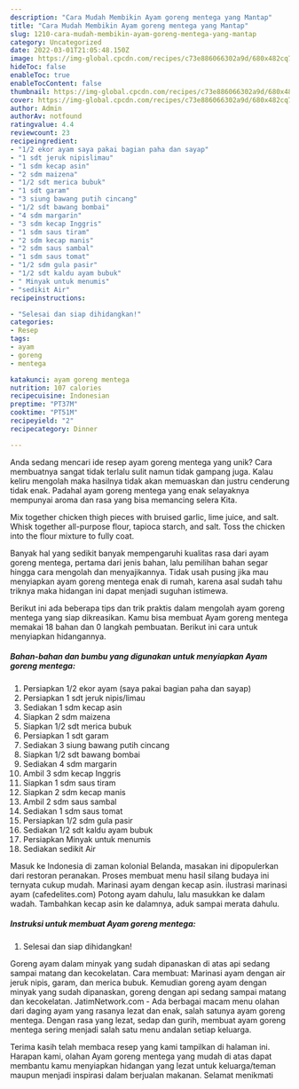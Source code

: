```yaml
---
description: "Cara Mudah Membikin Ayam goreng mentega yang Mantap"
title: "Cara Mudah Membikin Ayam goreng mentega yang Mantap"
slug: 1210-cara-mudah-membikin-ayam-goreng-mentega-yang-mantap
category: Uncategorized
date: 2022-03-01T21:05:48.150Z
image: https://img-global.cpcdn.com/recipes/c73e886066302a9d/680x482cq70/ayam-goreng-mentega-foto-resep-utama.jpg
hideToc: false
enableToc: true
enableTocContent: false
thumbnail: https://img-global.cpcdn.com/recipes/c73e886066302a9d/680x482cq70/ayam-goreng-mentega-foto-resep-utama.jpg
cover: https://img-global.cpcdn.com/recipes/c73e886066302a9d/680x482cq70/ayam-goreng-mentega-foto-resep-utama.jpg
author: Admin
authorAv: notfound
ratingvalue: 4.4
reviewcount: 23
recipeingredient:
- "1/2 ekor ayam saya pakai bagian paha dan sayap"
- "1 sdt jeruk nipislimau"
- "1 sdm kecap asin"
- "2 sdm maizena"
- "1/2 sdt merica bubuk"
- "1 sdt garam"
- "3 siung bawang putih cincang"
- "1/2 sdt bawang bombai"
- "4 sdm margarin"
- "3 sdm kecap Inggris"
- "1 sdm saus tiram"
- "2 sdm kecap manis"
- "2 sdm saus sambal"
- "1 sdm saus tomat"
- "1/2 sdm gula pasir"
- "1/2 sdt kaldu ayam bubuk"
- " Minyak untuk menumis"
- "sedikit Air"
recipeinstructions:

- "Selesai dan siap dihidangkan!"
categories:
- Resep
tags:
- ayam
- goreng
- mentega

katakunci: ayam goreng mentega 
nutrition: 107 calories
recipecuisine: Indonesian
preptime: "PT37M"
cooktime: "PT51M"
recipeyield: "2"
recipecategory: Dinner

---
```





Anda sedang mencari ide resep ayam goreng mentega yang unik? Cara membuatnya sangat tidak terlalu sulit namun tidak gampang juga. Kalau keliru mengolah maka hasilnya tidak akan memuaskan dan justru cenderung tidak enak. Padahal ayam goreng mentega yang enak selayaknya mempunyai aroma dan rasa yang bisa memancing selera Kita.





Mix together chicken thigh pieces with bruised garlic, lime juice, and salt. Whisk together all-purpose flour, tapioca starch, and salt. Toss the chicken into the flour mixture to fully coat.

Banyak hal yang sedikit banyak mempengaruhi kualitas rasa dari ayam goreng mentega, pertama dari jenis bahan, lalu pemilihan bahan segar hingga cara mengolah dan menyajikannya. Tidak usah pusing jika mau menyiapkan ayam goreng mentega enak di rumah, karena asal sudah tahu triknya maka hidangan ini dapat menjadi suguhan istimewa.






Berikut ini ada beberapa tips dan trik praktis dalam mengolah ayam goreng mentega yang siap dikreasikan. Kamu bisa membuat Ayam goreng mentega memakai 18 bahan dan 0 langkah pembuatan. Berikut ini cara untuk menyiapkan hidangannya.

<!--inarticleads1-->

##### Bahan-bahan dan bumbu yang digunakan untuk menyiapkan Ayam goreng mentega:

1. Persiapkan 1/2 ekor ayam (saya pakai bagian paha dan sayap)
1. Persiapkan 1 sdt jeruk nipis/limau
1. Sediakan 1 sdm kecap asin
1. Siapkan 2 sdm maizena
1. Siapkan 1/2 sdt merica bubuk
1. Persiapkan 1 sdt garam
1. Sediakan 3 siung bawang putih cincang
1. Siapkan 1/2 sdt bawang bombai
1. Sediakan 4 sdm margarin
1. Ambil 3 sdm kecap Inggris
1. Siapkan 1 sdm saus tiram
1. Siapkan 2 sdm kecap manis
1. Ambil 2 sdm saus sambal
1. Sediakan 1 sdm saus tomat
1. Persiapkan 1/2 sdm gula pasir
1. Sediakan 1/2 sdt kaldu ayam bubuk
1. Persiapkan  Minyak untuk menumis
1. Sediakan sedikit Air


Masuk ke Indonesia di zaman kolonial Belanda, masakan ini dipopulerkan dari restoran peranakan. Proses membuat menu hasil silang budaya ini ternyata cukup mudah. Marinasi ayam dengan kecap asin. ilustrasi marinasi ayam (cafedelites.com) Potong ayam dahulu, lalu masukkan ke dalam wadah. Tambahkan kecap asin ke dalamnya, aduk sampai merata dahulu. 

<!--inarticleads2-->

##### Instruksi untuk membuat Ayam goreng mentega:


1. Selesai dan siap dihidangkan!

Goreng ayam dalam minyak yang sudah dipanaskan di atas api sedang sampai matang dan kecokelatan. Cara membuat: Marinasi ayam dengan air jeruk nipis, garam, dan merica bubuk. Kemudian goreng ayam dengan minyak yang sudah dipanaskan, goreng dengan api sedang sampai matang dan kecokelatan. JatimNetwork.com - Ada berbagai macam menu olahan dari daging ayam yang rasanya lezat dan enak, salah satunya ayam goreng mentega. Dengan rasa yang lezat, sedap dan gurih, membuat ayam goreng mentega sering menjadi salah satu menu andalan setiap keluarga. 

Terima kasih telah membaca resep yang kami tampilkan di halaman ini. Harapan kami, olahan Ayam goreng mentega yang mudah di atas dapat membantu kamu menyiapkan hidangan yang lezat untuk keluarga/teman maupun menjadi inspirasi dalam berjualan makanan. Selamat menikmati
